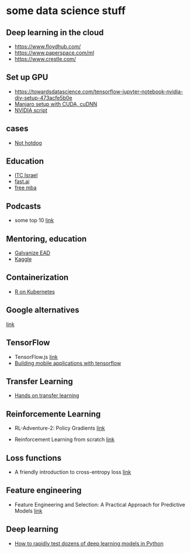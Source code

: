 # some data science stuff

## Deep learning in the cloud

* https://www.floydhub.com/
* https://www.paperspace.com/ml
* https://www.crestle.com/

## Set up GPU

* https://towardsdatascience.com/tensorflow-jupyter-notebook-nvidia-diy-setup-473acfe5b0e
* [Manjaro setup with CUDA, cuDNN](https://leblancfg.com/installing-cuda-cudnn-tensorflow-nvidia-gtx960.html)
* [NVIDIA script](https://docs.nvidia.com/cuda/cuda-installation-guide-linux/index.html#runfile-overview)

## cases

* [Not hotdog](https://medium.com/@timanglade/how-hbos-silicon-valley-built-not-hotdog-with-mobile-tensorflow-keras-react-native-ef03260747f3)

## Education

* [ITC Israel](https://www.itc.tech/fellows-data-science/)
* [fast.ai](http://www.fast.ai/)
* [free mba](https://smart.ly/the-free-mb)

## Podcasts

* some top 10 [link](https://medium.com/startup-grind/the-10-best-ai-data-science-and-machine-learning-podcasts-d7495cfb127c)

## Mentoring, education

* [Galvanize EAD](https://www.galvanize.com/online/data-science-mentoring)
* [Kaggle](https://www.kaggle.com/learn)

## Containerization

* [R on Kubernetes](http://code.markedmondson.me/r-on-kubernetes-serverless-shiny-r-apis-and-scheduled-scripts/)

## Google alternatives
[link](https://restoreprivacy.com/google-alternatives/)

## TensorFlow
* TensorFlow.js [link](https://blog.yellowant.com/tensorflow-js-a-practical-guide-2ed58327c455)
* [Building mobile applications with tensorflow](https://www.oreilly.com/data/free/building-mobile-applications-with-tensorflow.csp)

## Transfer Learning
* [Hands on transfer learning](https://github.com/dipanjanS/hands-on-transfer-learning-with-python)

## Reinforcemente Learning

* RL-Adventure-2: Policy Gradients [link](https://github.com/higgsfield/RL-Adventure-2)

* Reinforcement Learning from scratch [link](https://blog.insightdatascience.com/reinforcement-learning-from-scratch-819b65f074d8)

## Loss functions

* A friendly introduction to cross-entropy loss [link](https://rdipietro.github.io/friendly-intro-to-cross-entropy-loss/)

## Feature engineering

* Feature Engineering and Selection: A Practical Approach for Predictive Models [link](http://www.feat.engineering/)

## Deep learning

* [How to rapidly test dozens of deep learning models in Python](https://towardsdatascience.com/how-to-rapidly-test-dozens-of-deep-learning-models-in-python-cb839b518531)

